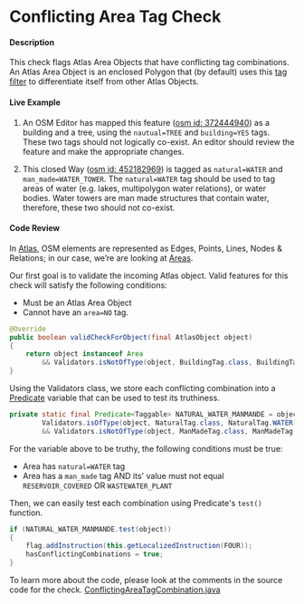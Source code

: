 # Conflicting Area Tag Check

#### Description
This check flags Atlas Area Objects that have conflicting tag combinations. An Atlas Area Object is an enclosed Polygon that (by default) uses this [tag filter](https://github.com/osmlab/atlas/blob/dev/src/main/resources/org/openstreetmap/atlas/geography/atlas/pbf/atlas-area.json) to differentiate itself from other Atlas Objects.

#### Live Example
1) An OSM Editor has mapped this feature ([osm id: 372444940](https://www.openstreetmap.org/way/372444940#map=19/-6.18454/35.74750)) as a building and a tree, using the `nautual=TREE` and `building=YES` tags. These two tags should not logically co-exist. An editor should review the feature and make the appropriate changes.
 
2) This closed Way ([osm id: 452182969](https://www.openstreetmap.org/way/452182969#map=19/7.77603/81.21694)) is tagged as `natural=WATER` and `man_made=WATER_TOWER`. The `natural=WATER` tag should be used to tag areas of water (e.g. lakes, multipolygon water relations), or water bodies. Water towers are man made structures that contain water, therefore, these two should not co-exist.

#### Code Review
In [Atlas](https://github.com/osmlab/atlas), OSM elements are represented as Edges, Points, Lines, Nodes & Relations; in our case, we’re are looking at [Areas](https://github.com/osmlab/atlas/blob/dev/src/main/java/org/openstreetmap/atlas/geography/atlas/items/Area.java).

Our first goal is to validate the incoming Atlas object. Valid features for this check will satisfy the following conditions:
* Must be an Atlas Area Object
* Cannot have an `area=NO` tag.

```java
@Override
public boolean validCheckForObject(final AtlasObject object)
{
    return object instanceof Area
        && Validators.isNotOfType(object, BuildingTag.class, BuildingTag.NO);
}
```

Using the Validators class, we store each conflicting combination into a [Predicate](https://docs.oracle.com/javase/8/docs/api/java/util/function/Predicate.html) variable that can be used to test its truthiness.
```java
private static final Predicate<Taggable> NATURAL_WATER_MANMANDE = object -> 
        Validators.isOfType(object, NaturalTag.class, NaturalTag.WATER)
        && Validators.isNotOfType(object, ManMadeTag.class, ManMadeTag.RESERVOIR_COVERED, ManMadeTag.WASTEWATER_PLANT);;
```

For the variable above to be truthy, the following conditions must be true:
* Area has `natural=WATER` tag
* Area has a `man_made` tag AND its' value must not equal `RESERVOIR_COVERED` OR `WASTEWATER_PLANT`

Then, we can easily test each combination using Predicate's `test()` function.

```java
if (NATURAL_WATER_MANMANDE.test(object))
{
    flag.addInstruction(this.getLocalizedInstruction(FOUR));
    hasConflictingCombinations = true;
}
```

To learn more about the code, please look at the comments in the source code for the check.
[ConflictingAreaTagCombination.java](../../src/main/java/org/openstreetmap/atlas/checks/validation/tag/ConflictingAreaTagCombination.java)
